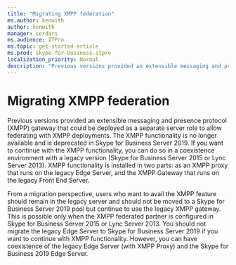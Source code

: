 ```yaml
---
title: "Migrating XMPP federation"
ms.author: kenwith
author: kenwith
manager: serdars
ms.audience: ITPro
ms.topic: get-started-article
ms.prod: skype-for-business-itpro
localization_priority: Normal
description: "Previous versions provided an extensible messaging and presence protocol (XMPP) gateway that could be deployed as a separate server role to allow federating with XMPP deployments. The XMPP functionality is no longer available & deprecated in Skype for Business Server 2019. If you want to continue with the XMPP functionality, that can be availed in coexitence environment with legacy version (Skype for Business Server 2015/ Lync Server 2013). XMPP functionality is installed in two parts: as an XMPP proxy that runs on the legacy Edge Server, and the XMPP Gateway that runs on the legacy Front End Server."
---
```


# Migrating XMPP federation

Previous versions provided an extensible messaging and presence protocol (XMPP) gateway that could be deployed as a separate server role to allow federating with XMPP deployments. The XMPP functionality is no longer available and is deprecated in Skype for Business Server 2019. If you want to continue with the XMPP functionality, you can do so in a coexistence environment with a legacy version (Skype for Business Server 2015 or Lync Server 2013). XMPP functionality is installed in two parts: as an XMPP proxy that runs on the legacy Edge Server, and the XMPP Gateway that runs on the legacy Front End Server. 
  
From a migration perspective, users who want to avail the XMPP feature should remain in the legacy server and should not be moved to a Skype for Business Server 2019 pool but continue to use the legacy XMPP gateway. This is possible only when the XMPP federated partner is configured in Skype for Business Server 2015 or Lync Server 2013. You should not migrate the legacy Edge Server to Skype for Business Server 2019 if you want to continue with XMPP functionality. However, you can have coexistence of the legacy Edge Server (with XMPP Proxy) and the Skype for Business 2019 Edge Server.
  

    

